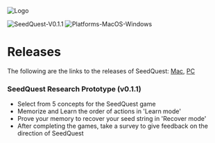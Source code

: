 ![Logo](https://github.com/reputage/seedQuest/blob/master/media/SeedQuestLogo-Github.png)

![SeedQuest-V0.1.1](https://img.shields.io/badge/SeedQuest(beta)-V0.1.1-orange.svg)
![Platforms-MacOS-Windows](https://img.shields.io/badge/Platform-MacOS%20%7C%20Windows-blue.svg)

# Releases

The following are the links to the releases of SeedQuest: [Mac](https://github.com/reputage/seedQuest/releases/download/v0.1.1/SeedQuestPrototype_v0_1_1_Mac.zip), [PC](https://github.com/reputage/seedQuest/releases/download/v0.1.1/SeedQuestPrototype_V0_1_1_Win.zip)

### SeedQuest Research Prototype (v0.1.1)
 - Select from 5 concepts for the SeedQuest game
 - Memorize and Learn the order of actions in 'Learn mode'
 - Prove your memory to recover your seed string in 'Recover mode'
 - After completing the games, take a survey to give feedback on the direction of SeedQuest
